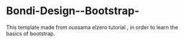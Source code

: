# Bondi-Design--Bootstrap-
This template made from  oussama elzero tutorial , in order to learn the basics of bootstrap.
